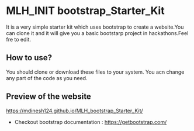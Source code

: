 # MLH_INIT bootstrap_Starter_Kit
It is a very simple starter kit which uses bootstrap to create a website.You can clone it and it will give you a basic bootstarp project in hackathons.Feel fre to edit.
## How to use?
You should clone or download these files to your system.
You acn change any part of the code as you need.

## Preview of the website
https://mdinesh124.github.io/MLH_bootstrap_Starter_Kit/
- Checkout bootstrap documentation : https://getbootstrap.com/

